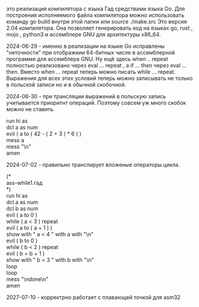 это реализация компилятора с языка Гад средствами языка Go. Для построения исполняемого файла компилятора можно использовать команду go build внутри этой папки или source ./make.src 
Это версия 2.04 компилятора. Она позволяет генерировать код на языках go, rust , mojo , python3 и ассемблере GNU для архитектуры x86_64.
  
2024-06-29 - именно в реализации на языке Go исправлены "неточности" 
при отображеии 64-битных числе в ассемблерной программе для ассемблера GNU. 
Ну ещё здесь when .. repeat полностью реализовано через eval ... repeat , 
а if ... then через eval ... then. Вместо when ... repeat теперь можно писать 
while ... repeat.  Выражения  для всех этих условий теперь можно 
записывать не только в польской записи но и в обычной скобочной. 
  
2024-06-30 - при трансляции выражений в польскую запись учитывается приоритнт операций. 
Поэтому совсем уж много скобок можно не ставить. 
  
run hi as  
  dcl a as num  
  evil ( a to ( 42 - ( 2 + 3 ) * 6  )  )  
  mess a  
  mess "\n"  
amen  
  
2024-07-02 - правильно транслирует вложеные операторы цикла.  
  
(*  
  ass-while1.гад  
*)  
run hi as  
  dcl a as num  
  dcl b as num  
  evil ( a to 0 )  
  while ( a < 3 ) repeat  
    evil ( a to ( a + 1 ) )  
    show with "  a < 4 " with a with "\n"  
    evil ( b to 0 )  
    while ( b < 2 ) repeat  
      evil ( b = b + 1 )  
      show with "    b < 3 " with b with "\n"  
    loop  
  loop   
  mess "\ndone\n"  
amen  
  
2027-07-10 - корректрно работает с плавающей точкой для asm32 

